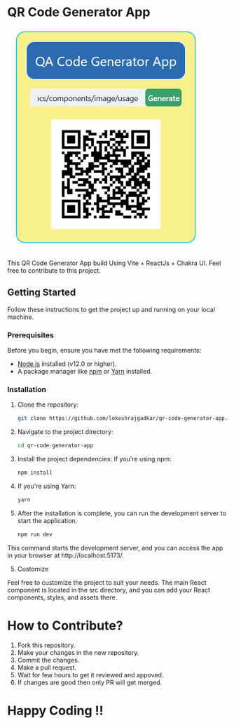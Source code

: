 # QR Code Generator App

![QR Code Generator App](src/assets/qr_code_generator_app.png)


This QR Code Generator App build Using Vite + ReactJs + Chakra UI. Feel free to contribute to this project.

## Getting Started

Follow these instructions to get the project up and running on your local machine.

### Prerequisites

Before you begin, ensure you have met the following requirements:

- [Node.js](https://nodejs.org/) installed (v12.0 or higher).
- A package manager like [npm](https://www.npmjs.com/get-npm) or [Yarn](https://classic.yarnpkg.com/en/docs/install/) installed.

### Installation

1. Clone the repository:

   ```bash
   git clone https://github.com/lokeshrajgadkar/qr-code-generator-app.git

2. Navigate to the project directory:
   ```bash
   cd qr-code-generator-app 

3. Install the project dependencies:
   If you're using npm:
   ```bash
   npm install

4. If you're using Yarn:
   ```bash
   yarn

5. After the installation is complete, you can run the development server to start the application.
   ```bash
   npm run dev
  This command starts the development server, and you can access the app in your browser at http://localhost:5173/.

5. Customize

Feel free to customize the project to suit your needs. The main React component is located in the src directory, and you can add your React components, styles, and assets there.


# How to Contribute?

1. Fork this repository.
2. Make your changes in the new repository.
3. Commit the changes.
4. Make a pull request.
5. Wait for few hours to get it reviewed and appoved.
6. If changes are good then only PR will get merged.

# Happy Coding !!
